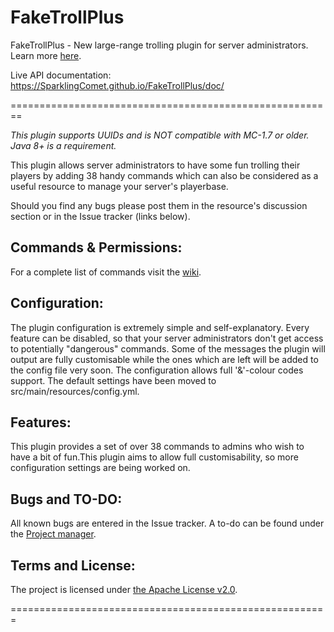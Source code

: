 # FakeTrollPlus
FakeTrollPlus - New large-range trolling plugin for server administrators.
Learn more [here](https://www.spigotmc.org/resources/faketrollplus-over-28-commands-to-troll-your-players-1-8-1-11-2.30762/).

Live API documentation: https://SparklingComet.github.io/FakeTrollPlus/doc/

========================================================

*This plugin supports UUIDs and is NOT compatible with MC-1.7 or older. Java 8+ is a requirement.*

This plugin allows server administrators to have some fun trolling their players by adding 38 handy commands which can also be considered as a useful resource to manage your server's playerbase.

Should you find any bugs please post them in the resource's discussion section or in the Issue tracker (links below).


## Commands & Permissions:

For a complete list of commands visit the [wiki](https://github.com/SparklingComet/FakeTrollPlus/wiki).


## Configuration:

The plugin configuration is extremely simple and self-explanatory. Every feature can be disabled, so that your server administrators don't get access to potentially "dangerous" commands. Some of the messages the plugin will output are fully customisable while the ones which are left will be added to the config file very soon. The configuration allows full '&'-colour codes support. The default settings have been moved to src/main/resources/config.yml.


## Features:
This plugin provides a set of over 38 commands to admins who wish to have a bit of fun.This plugin aims to allow full customisability, so more configuration settings are being worked on.


## Bugs and TO-DO:
All known bugs are entered in the Issue tracker. A to-do can be found under the [Project manager](https://github.com/SparklingComet/FakeTrollPlus/projects/1?fullscreen=true).


## Terms and License:

The project is licensed under [the Apache License v2.0](https://github.com/SparklingComet/FakeTrollPlus/blob/master/LICENSE.txt).

=======================================================
